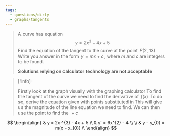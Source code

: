 ```yaml
---
tags:
  - questions/dirty
  - graphs/tangents
---
```


> A curve has equation
> $$
> y  = 2x^{3}  - 4x  + 5
> $$
> Find the equation of the tangent to the curve at the point $\, P(2, 13) \,$ 
> Write you answer in the form $\, y  = mx  + c \, ,$ where $m$ and $c$ are integers to be found.
> 
> **Solutions relying on calculator technology are not acceptable**

> [!info]-
> 
> Firstly look at the graph visually with the graphing calculator
> To find the tangent of the curve we need to find the derivative of $\, f(x) \,$
> 	To do so, derive the equation given with points substituted in
> This will give us the magnitude of the line equation we need to find. We can then use the point to find the $\, +c \,$

$$
\begin{align}
 & y = 2x ^{3} - 4x + 5 \\
 & y' = 6x^{2} - 4 \\ \\
 & y - y_{0} = m(x - x_{0}) \\ 
\end{align}
$$

